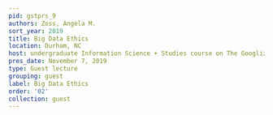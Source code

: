 ```yaml
---
pid: gstprs_9
authors: Zoss, Angela M.
sort_year: 2019
title: Big Data Ethics
location: Durham, NC
host: undergraduate Information Science + Studies course on The Googlization of Knowledge
pres_date: November 7, 2019
type: Guest lecture
grouping: guest
label: Big Data Ethics
order: '02'
collection: guest
---
```

